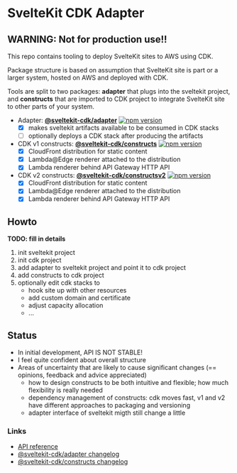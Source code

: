 # SvelteKit CDK Adapter

## WARNING: Not for production use!!

This repo contains tooling to deploy SvelteKit sites to AWS using CDK.

Package structure is based on assumption that SvelteKit site is part or a larger system,
hosted on AWS and deployed with CDK.

Tools are split to two packages: **adapter** that plugs into the sveltekit project, and 
**constructs** that are imported to CDK project to integrate SvelteKit site to other parts
of your system.

- Adapter: **[@sveltekit-cdk/adapter](https://github.com/juranki/sveltekit-cdk/tree/main/packages/adapter#readme)** [![npm version](https://badge.fury.io/js/@sveltekit-cdk%2Fadapter.svg)](https://badge.fury.io/js/@sveltekit-cdk%2Fadapter)
  - [x] makes sveltekit artifacts available to be consumed in CDK stacks
  - [ ] optionally deploys a CDK stack after producing the artifacts
- CDK v1 constructs: **[@sveltekit-cdk/constructs](https://github.com/juranki/sveltekit-cdk/tree/main/packages/constructs#readme)** [![npm version](https://badge.fury.io/js/@sveltekit-cdk%2Fconstructs.svg)](https://badge.fury.io/js/@sveltekit-cdk%2Fconstructs) 
  - [x] CloudFront distribution for static content
  - [x] Lambda@Edge renderer attached to the distribution
  - [x] Lambda renderer behind API Gateway HTTP API
- CDK v2 constructs: **[@sveltekit-cdk/constructsv2](https://github.com/juranki/sveltekit-cdk/tree/main/packages/constructsv2#readme)** [![npm version](https://badge.fury.io/js/@sveltekit-cdk%2Fconstructsv2.svg)](https://badge.fury.io/js/@sveltekit-cdk%2Fconstructsv2)
  - [x] CloudFront distribution for static content
  - [x] Lambda@Edge renderer attached to the distribution
  - [x] Lambda renderer behind API Gateway HTTP API

## Howto

**TODO: fill in details**

1. init sveltekit project
2. init cdk project
3. add adapter to sveltekit project and point it to cdk project
4. add constructs to cdk project
5. optionally edit cdk stacks to
   - hook site up with other resources
   - add custom domain and certificate
   - adjust capacity allocation
   - ...

## Status

- In initial development, API IS NOT STABLE!
- I feel quite confident about overall structure
- Areas of uncertainty that are likely to cause significant changes (== opinions, feedback and advice appreciated)
  - how to design constructs to be both intuitive and flexible; how much flexibility is really needed
  - dependency management of constructs: cdk moves fast, v1 and v2 have different approaches to packaging and versioning 
  - adapter interface of sveltekit migth still change a little

### Links

- [API reference](https://juranki.github.io/sveltekit-cdk/)
- [@sveltekit-cdk/adapter changelog](https://github.com/juranki/sveltekit-cdk/blob/main/packages/adapter/CHANGELOG.md)
- [@sveltekit-cdk/constructs changelog](https://github.com/juranki/sveltekit-cdk/blob/main/packages/constructs/CHANGELOG.md)
